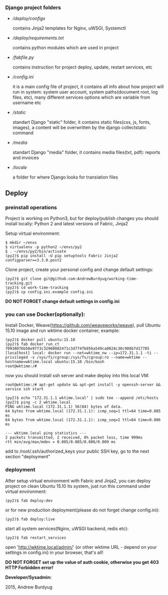 ### Django project folders

+ */deploy/configs*

    contains Jinja2 templates for Nginx, uWSGI, Systemctl

+ */deploy/requirements.txt*

    contains python modules which are used in project

+ */fabfile.py*

    contains instruction for project deploy, update, restart services, etc

+ */config.ini*

    it is a main config file of project, it contains all info about
    how project will run in system: system user account, system paths(document root, log files, etc),
    many different services options which are variable from username etc

+ */static*

    standart Django "static" folder, it contains static files(css, js, fonts, images),
    a content will be overwritten by the django collectstatic command

+ */media*

    standart Django "media" folder, it contains media files(txt, pdf): reports and invoices

+ */locale*

    a folder for where Django looks for translation files

## Deploy

### preinstall operations

Project is working on Python3, but for deploy/publish changes you should install locally:
Python 2 and latest versions of Fabric, Jinja2

Setup virtual environment:

```shell
$ mkdir ~/envs
$ virtualenv -p python2 ~/envs/py2
$ . ~/envs/py2/bin/activate
(py2)$ pip install -U pip setuptools Fabric Jinja2 configparser==3.3.0.post2
```

Clone project, create your personal config and change default settings:

```shell
(py2)$ git clone git@github.com:AndrewBurdyug/working-time-tracking.git
(py2)$ cd work-time-tracking
(py2)$ cp config.ini.example config.ini
```
__DO NOT FORGET change default settings in config.ini__

### you can use Docker(optionally):

Install Docker, Weave(https://github.com/weaveworks/weave),
pull Ubuntu 15.10 image and run wktime docker container, example:

```shell
(py2)$ docker pull ubuntu:15.10
(py2)$ fab docker_run_ct
70938076b50e97f3c32960082471c3d774fb856a549ca0024c38c908b7d17785
[localhost] local: docker run --net=wktime_nw --ip=172.31.1.1 -ti --privileged -v /sys/fs/cgroup:/sys/fs/cgroup:ro --name=wktime --hostname=wktime.local ubuntu:15.10 /bin/bash
root@wktime:/#
```

now you should install ssh server and make deploy into this local VM:

```shell
root@wktime:/# apt-get update && apt-get install -y openssh-server && service ssh start
```

```shell
(py2)$ echo "172.31.1.1 wktime.local" | sudo tee --append /etc/hosts
(py2)$ ping -c 2 wktime.local
PING wktime.local (172.31.1.1) 56(84) bytes of data.
64 bytes from wktime.local (172.31.1.1): icmp_seq=1 ttl=64 time=0.085 ms
64 bytes from wktime.local (172.31.1.1): icmp_seq=2 ttl=64 time=0.086 ms

--- wktime.local ping statistics ---
2 packets transmitted, 2 received, 0% packet loss, time 999ms
rtt min/avg/max/mdev = 0.085/0.085/0.086/0.009 ms
```

add to /root/.ssh/authorized_keys your public SSH key,
go to the next section "deployment"

### deployment

After setup virtual environment with Fabric and Jinja2,
you can deploy project on clean Ubuntu 15.10 lts system,
just run this command under virtual environment:

```shell
(py2)$ fab deploy:dev
```

or for new production deployment(please do not forget change config.ini):

```shell
(py2)$ fab deploy:live
```

start all system services(Nginx, uWSGI backend, redis etc):

```shell
(py2)$ fab restart_services
```

open 'http://wktime.local/admin/' (or other wktime URL - depend on your settings in config.ini) in your browser, that's all!


__DO NOT FORGET set up the value of auth cookie, otherwise you get 403 HTTP Forbidden error!__



__Developer/Sysadmin:__

2015, Andrew Burdyug
